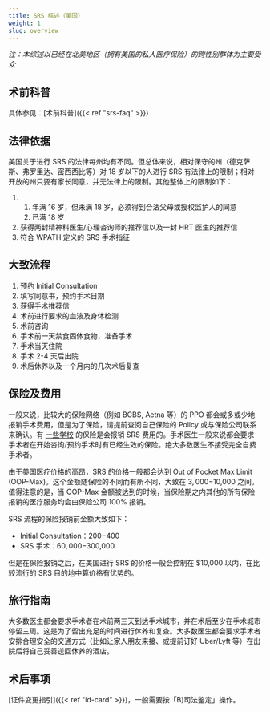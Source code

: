 ```yaml
---
title: SRS 综述（美国）
weight: 1
slug: overview
---
```


*注：本综述以已经在北美地区（拥有美国的私人医疗保险）的跨性别群体为主要受众*

## 术前科普

具体参见：[术前科普]({{< ref "srs-faq" >}})

## 法律依据

美国关于进行 SRS 的法律每州均有不同。但总体来说，相对保守的州（德克萨斯、弗罗里达、密西西比等）对 18 岁以下的人进行 SRS 有法律上的限制；相对开放的州只要有家长同意，并无法律上的限制。其他整体上的限制如下：

1. 1. 年满 16 岁，但未满 18 岁，必须得到合法父母或授权监护人的同意
   1. 已满 18 岁
1. 获得两封精神科医生/心理咨询师的推荐信以及一封 HRT 医生的推荐信
1. 符合 WPATH 定义的 SRS 手术指征

## 大致流程

1. 预约 Initial Consultation
1. 填写同意书，预约手术日期
1. 获得手术推荐信
1. 术前进行要求的血液及身体检测
1. 术前咨询
1. 手术前一天禁食固体食物，准备手术
1. 手术当天住院
1. 手术 2-4 天后出院
1. 术后休养以及一个月内的几次术后复查

## 保险及费用

一般来说，比较大的保险网络（例如 BCBS, Aetna 等）的 PPO 都会或多或少地报销手术费用，但是为了保险，请提前查阅自己保险的 Policy 或与保险公司联系来确认。有 [一些学校](https://github.com/KristallWang/Transgender-lost-years/blob/master/0001_Education/Oversea/In_US/%E5%8F%AF%E4%BB%A5%E6%8A%A5%E9%94%80HRT%26SRS%E7%9A%84%E7%BE%8E%E5%9B%BD%E5%A4%A7%E5%AD%A6%E7%9A%84%E6%B8%85%E5%8D%95.md) 的保险是会报销 SRS 费用的。手术医生一般来说都会要求手术者在开始咨询/预约手术时有已经生效的保险。绝大多数医生不接受完全自费手术者。

由于美国医疗价格的高昂，SRS 的价格一般都会达到 Out of Pocket Max Limit (OOP-Max)。这个金额随保险的不同而有所不同，大致在 $3,000-$10,000 之间。值得注意的是，当 OOP-Max 金额被达到的时候，当保险期之内其他的所有保险报销的医疗服务均会由保险公司 100% 报销。

SRS 流程的保险报销前金额大致如下：

- Initial Consultation：$200-$400
- SRS 手术：$60,000-$300,000

但是在保险报销之后，在美国进行 SRS 的价格一般会控制在 $10,000 以内，在比较流行的 SRS 目的地中算价格有优势的。

## 旅行指南

大多数医生都会要求手术者在术前两三天到达手术城市，并在术后至少在手术城市停留三周。这是为了留出充足的时间进行休养和复查。大多数医生都会要求手术者安排合理安全的交通方式（比如让家人朋友来接、或提前订好 Uber/Lyft 等）在出院后将自己妥善送回休养的酒店。

## 术后事项

[证件变更指引]({{< ref "id-card" >}})，一般需要按「B)司法鉴定」操作。
